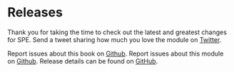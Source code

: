 # Releases

Thank you for taking the time to check out the latest and greatest changes for SPE. Send a tweet sharing how much you love the module on [Twitter](https://twitter.com/scriptingspe). 

Report issues about this book on [Github](https://github.com/SitecorePowerShell/Book/issues).
Report issues about this module on [Github](https://github.com/SitecorePowerShell/Console/issues).
Release details can be found on [GitHub](https://github.com/SitecorePowerShell/Console/releases).

